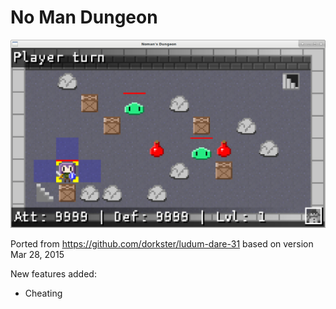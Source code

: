 # No Man Dungeon

![No Man Dungeon](/screenshots/game.png?raw=true "No Man Dungeon screenshot")

Ported from https://github.com/dorkster/ludum-dare-31
based on version Mar 28, 2015

New features added:
 * Cheating
